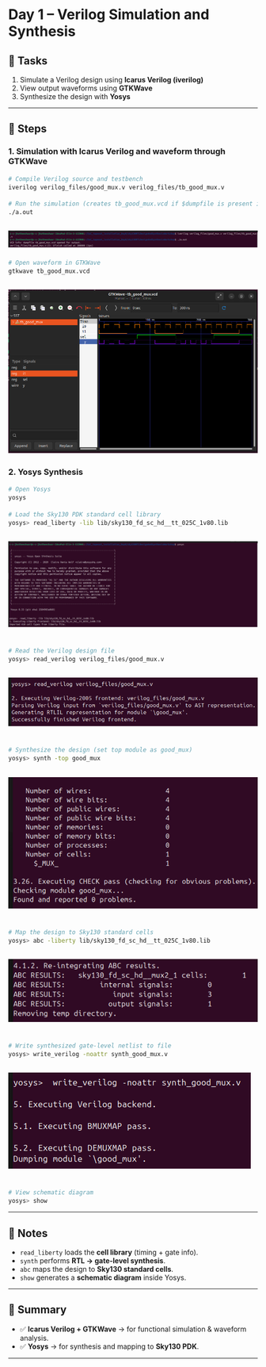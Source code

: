 # Day 1 – Verilog Simulation and Synthesis

## 📌 Tasks
1. Simulate a Verilog design using **Icarus Verilog (iverilog)**  
2. View output waveforms using **GTKWave**  
3. Synthesize the design with **Yosys**

---

## 🔹 Steps

### 1. Simulation with Icarus Verilog and waveform through GTKWave
```bash
# Compile Verilog source and testbench
iverilog verilog_files/good_mux.v verilog_files/tb_good_mux.v

# Run the simulation (creates tb_good_mux.vcd if $dumpfile is present in testbench)
./a.out
```
![cmd1](cmd1.png)
---
```bash
# Open waveform in GTKWave
gtkwave tb_good_mux.vcd
```
![op](mux_waveform.png)
---
### 2. Yosys Synthesis

```bash
# Open Yosys
yosys

# Load the Sky130 PDK standard cell library
yosys> read_liberty -lib lib/sky130_fd_sc_hd__tt_025C_1v80.lib
```
![cmd3](cmd3.png)
---
```bash

# Read the Verilog design file
yosys> read_verilog verilog_files/good_mux.v
```
![cmd4](cmd4.png)
---
```bash

# Synthesize the design (set top module as good_mux)
yosys> synth -top good_mux
```
![synth_op](synth_op.png)
---
```bash

# Map the design to Sky130 standard cells
yosys> abc -liberty lib/sky130_fd_sc_hd__tt_025C_1v80.lib
```
![abc](abc_op.png)
---
```bash

# Write synthesized gate-level netlist to file
yosys> write_verilog -noattr synth_good_mux.v

```
![cmd5](cmd5.png)
---
```bash

# View schematic diagram
yosys> show
```

---

## 📝 Notes
- `read_liberty` loads the **cell library** (timing + gate info).  
- `synth` performs **RTL → gate-level synthesis**.  
- `abc` maps the design to **Sky130 standard cells**.  
- `show` generates a **schematic diagram** inside Yosys.  

---

## 🎯 Summary
- ✅ **Icarus Verilog + GTKWave** → for functional simulation & waveform analysis.  
- ✅ **Yosys** → for synthesis and mapping to **Sky130 PDK**.  

---



